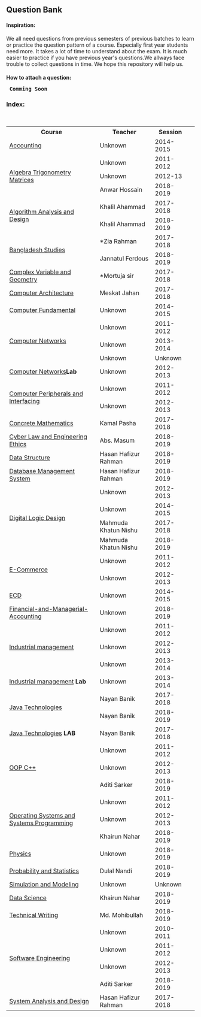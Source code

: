 <h2> Question Bank</h2>
<b><h4>Inspiration:</h4></b>

We all need questions from previous semesters of previous batches to learn or practice the question pattern of a course. Especially first year students need more. It takes a lot of time to understand about the exam. It is much easier to practice if you have previous year's questions.We allways face trouble to collect questions in time. We hope this repository will help us.

<b><h4>How to attach a question:</h></b>
<pre> <b>Comming Soon</b></pre>


<h3>Index:</h4></br>
<table>
    <tr>
        <th>Course</th>
        <th>Teacher</th>
        <th>Session</th>
    </tr>
    <tr>
        <td><a href="./Assets/Accounting">Accounting</a></td>
        <td>Unknown</td>
        <td>2014-2015</td>
    </tr>
    <tr>
        <td rowspan="3"><a href="./Assets/Algebra_Trigonometry_Matrices">Algebra Trigonometry Matrices</a></td>
        <td>Unknown</td>
        <td>2011-2012</td>
    </tr>
    <tr>
        <td>Unknown</td>
        <td>2012-13</td>
    </tr>
    <tr>
        <td>Anwar Hossain</td>
        <td>2018-2019</td>
    </tr>
    <tr>
        <td rowspan="2"><a href="./Assets/Algorithm_Analysis_and_Design">Algorithm Analysis and Design</a></td>
        <td>Khalil Ahammad</td>
        <td>2017-2018</td>
    </tr>
    <tr>
        <td>Khalil Ahammad</td>
        <td>2018-2019</td>
    </tr>
    <tr>
        <td rowspan="2"><a href="./Assets/Bangladesh_Studies">Bangladesh Studies</a></td>
        <td>*Zia Rahman </td>
        <td>2017-2018</td>
    </tr>
    <tr>
        <td>Jannatul Ferdous </td>
        <td>2018-2019</td>
    </tr>
    <tr>
        <td><a href="./Assets/Complex_Variable_and_Geometry">Complex Variable and Geometry</a></td>
        <td>*Mortuja sir</td>
        <td>2017-2018</td>
    </tr>
    <tr>
        <td><a href="./Assets/Computer_Architecture">Computer Architecture</a></td>
        <td>Meskat Jahan</td>
        <td>2017-2018</td>
    </tr>
    <tr>
        <td><a href="./Assets/Computer_Fundamental">Computer Fundamental</a></td>
        <td>Unknown</td>
        <td>2014-2015</td>
    </tr>
    <tr>
        <td rowspan="3"><a href="./Assets/Computer_networks">Computer Networks</a></td>
        <td>Unknown</td>
        <td>2011-2012</td>
    </tr>
    <tr>
        <td>Unknown</td>
        <td>2013-2014</td>
    </tr>
    <tr>
        <td>Unknown</td>
        <td>Unknown</td>
    </tr>
    <tr>
        <td><a href="./Assets/Computer_networks">Computer Networks</a><b>Lab</b></td>
        <td>Unknown</td>
        <td>2012-2013</td>
    </tr>
    <tr>
        <td rowspan="2"><a href="./Assets/Computer_Peripherals_and_Interfacing">Computer Peripherals and Interfacing</a></td>
        <td>Unknown</td>
        <td>2011-2012</td>
    </tr>
    <tr>
        <td>Unknown</td>
        <td>2012-2013</td>
    </tr>
    <tr>
        <td><a href="./Assets/Concrete_Mathematics">Concrete Mathematics</a></td>
        <td>Kamal Pasha</td>
        <td>2017-2018</td>
    </tr>
    <tr>
        <td><a href="./Assets/Cyber_Law">Cyber Law and Engineering Ethics</a></td>
        <td>Abs. Masum</td>
        <td>2018-2019</a></td>
    </tr>
    <tr>
        <td><a href="./Assets/Data-Structure">Data Structure</a></td>
        <td>Hasan Hafizur Rahman</td>
        <td>2018-2019</td>
    </tr>
    <tr>
        <td><a href="./Assets/DatabaseManagementSystem">Database Management System</a></td>
        <td>Hasan Hafizur Rahman</td>
        <td>2018-2019</td>
    </tr>
    <tr>
        <td rowspan="4"><a href="./Assets/DLD">Digital Logic Design</a></td>
        <td>Unknown</td>
        <td>2012-2013</td>
    </tr>
    <tr>
        <td>Unknown</td>
        <td>2014-2015</td>
    </tr>
    <tr>
        <td>Mahmuda Khatun Nishu</td>
        <td>2017-2018</td>
    </tr>
    <tr>
        <td>Mahmuda Khatun Nishu</td>
        <td>2018-2019</td>
    </tr>
    <tr>
        <td rowspan="2"><a href="./Assets/ECD">E-Commerce</a></td>
        <td>Unknown</td>
        <td>2011-2012</td>
    </tr>
    <tr>
        <td>Unknown</td>
        <td>2012-2013</td>
    </tr>
    <tr>
        <td><a href="./Assets/ECD">ECD</a></td>
        <td>Unknown</td>
        <td>2014-2015</td>
    </tr>
    <tr>
        <td><a href="./Assets/Financial-and-Managerial-Accounting ">Financial-and-Managerial-Accounting </a></td>
        <td>Unknown</td>
        <td>2018-2019<td>
    </tr>
    <tr>
        <td rowspan="4"><a href="./Assets/Industrial_management">Industrial management</a></td>
        <td>Unknown</td>
        <td>2011-2012</td>
    </tr>
    <tr>
        <td>Unknown</td>
        <td>2012-2013</td>
    <tr>
    </tr>
        <td>Unknown</td>
        <td>2013-2014</td>
    </tr>
    </tr>
        <td><a href="./Assets/Numarical_Methods">Industrial management</a> <b>Lab</b></td>
        <td>Unknown</td>
        <td>2013-2014</td>
    </tr>
    <tr>
        <td rowspan="2"><a href="./Assets/Java_Technologies">Java Technologies</a></td>
        <td>Nayan Banik</td>
        <td>2017-2018</td>
    </tr>
	<tr>	
		<td>Nayan Banik</td>
        	<td>2018-2019</td>
	</tr>
    <tr>
        <td><a href="./Assets/Java_Technologies">Java Technologies</a><b> LAB</b></td>
        <td>Nayan Banik</td>
        <td>2017-2018</td>
    </tr>
    </tr>
        <td rowspan="3"><a href="./Assets/OOP_c++">OOP C++</a></td>
        <td>Unknown</td>
        <td>2011-2012</td>
    </tr>
    </tr>
        <td>Unknown</td>
        <td>2012-2013</td>
    </tr>
    </tr>
        <td>Aditi Sarker</td>
        <td>2018-2019</td>
    </tr>
    </tr>
        <td rowspan="3"><a href="./Assets/Operating_Systems_and_Systems_Programming">Operating Systems and Systems Programming</a></td>
        <td>Unknown</td>
        <td>2011-2012</td>
    </tr>
    </tr>
        <td>Unknown</td>
        <td>2012-2013</td>
    </tr>
    <tr>
        <td>Khairun Nahar</td>
        <td>2018-2019</td>
     </tr>
    <tr>
        <td><a href="./Assets/Physics">Physics</a></td>
        <td>Unknown</td>
        <td>2018-2019</td>
    </tr>
    <tr>
        <td><a href="./Assets/Probability-and-statistics">Probability and Statistics</a></td>
        <td>Dulal Nandi</td>
        <td>2018-2019</td>
    </tr>
    <tr>
        <td><a href="./Assets/Simulation_and_Modeling">Simulation and Modeling</a></td>
        <td>Unknown</td>
        <td>Unknown</td>
    </tr>
     <tr>
        <td><a href="./Assets/Data_Science">Data Science</a></td>
        <td>Khairun Nahar</td>
        <td>2018-2019</td>
    </tr>
     <tr>
        <td><a href="./Assets/Technical_Writing">Technical Writing</a></td>
        <td>Md. Mohibullah</td>
        <td>2018-2019</td>
    </tr>
    <tr>
        <td rowspan="4"><a href="./Assets/Software_Engineering">Software Engineering</a></td>
        <td>Unknown</td>
        <td>2010-2011</td>
    </tr>  
    <tr>
        <td>Unknown</td>
        <td>2011-2012</td>
    </tr>
    <tr>
        <td>Unknown</td>
        <td>2012-2013</td>
    </tr>
     <tr>
        <td>Aditi Sarker</td>
        <td>2018-2019</td>
    </tr>
    <tr>
        <td><a href="./Assets/System_Analysis_and_Design">System Analysis and Design</a></td>
        <td>Hasan Hafizur Rahman</td>
        <td>2017-2018</td>
    </tr>
</table>
